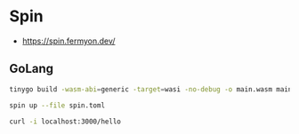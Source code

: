 # Spin

- https://spin.fermyon.dev/

## GoLang

```bash
tinygo build -wasm-abi=generic -target=wasi -no-debug -o main.wasm main.go

spin up --file spin.toml

curl -i localhost:3000/hello
```

